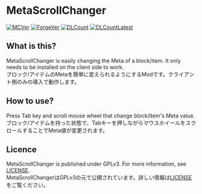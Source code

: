 # MetaScrollChanger

[![MCVer](https://img.shields.io/badge/Minecraft-1.7.10-brightgreen)](https://www.minecraft.net/)
[![ForgeVer](https://img.shields.io/badge/Forge-10.13.4.1614-important)](https://files.minecraftforge.net/maven/net/minecraftforge/forge/index_1.7.10.html)
[![DLCount](https://img.shields.io/github/downloads/Kai-Z-JP/MetaScrollChanger/total)](https://github.com/Kai-Z-JP/MetaScrollChanger/releases)
[![DLCountLatest](https://img.shields.io/github/downloads/Kai-Z-JP/MetaScrollChanger/latest/total)](https://github.com/Kai-Z-JP/MetaScrollChanger/releases/latest)

## What is this?

MetaScrollChanger is easily changing the Meta of a block/item. It only needs to be installed on the client side to
work.  
ブロック/アイテムのMetaを簡単に変えられるようにするModです。クライアント側のみの導入で動作します。

## How to use?

Press Tab key and scroll mouse wheel that change block/item's Meta value.  
ブロック/アイテムを持った状態で、Tabキーを押しながらマウスホイールをスクロールすることでMeta値が変更されます。

## Licence

MetaScrollChanger is published under GPLv3. For more information, see [LICENSE](LICENSE).  
MetaScrollChangerはGPLv3の元で公開されています。詳しい情報は[LICENSE](LICENSE)をご覧ください。